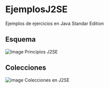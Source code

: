 # EjemplosJ2SE
Ejemplos de ejercicios en Java Standar Edition

## Esquema
![Image Principios J2SE](https://i.pinimg.com/originals/4c/02/09/4c0209e67b222509e094018cfdeca04e.jpg)

## Colecciones
![image Colecciones en J2SE](https://i.pinimg.com/originals/ca/ff/64/caff64b0af5ca89b0ee44b8976174b4b.jpg)